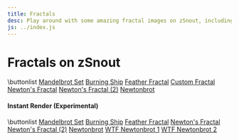 ```yaml
---
title: Fractals
desc: Play around with some amazing fractal images on zSnout, including the Mandelbrot Set and Burning Ship, or create your own fractal!
js: ../index.js
---
```


# Fractals on zSnout

\buttonlist
[Mandelbrot Set](/mandelbrot/)
[Burning Ship](/burningship/)
[Feather Fractal](/feather/)
[Custom Fractal](/fractal/)
[Newton's Fractal](/newton/)
[Newton's Fractal (2)](/newton2/)
[Newtonbrot](/newtonbrot/)

#### Instant Render (Experimental)

\buttonlist
[Mandelbrot Set](/mandelbrot/webgl/)
[Burning Ship](/burningship/webgl/)
[Feather Fractal](/feather/webgl/)
[Newton's Fractal](/newton/webgl/)
[Newton's Fractal (2)](/newton2/webgl/)
[Newtonbrot](/newtonbrot/webgl/)
[WTF Newtonbrot 1](/wtf/newtonbrot/)
[WTF Newtonbrot 2](/wtf/newtonbrot2/)
